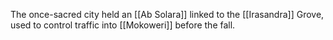 
The once-sacred city held an [[Ab Solara]] linked to the [[Irasandra]] Grove, used to control traffic into [[Mokoweri]] before the fall.
